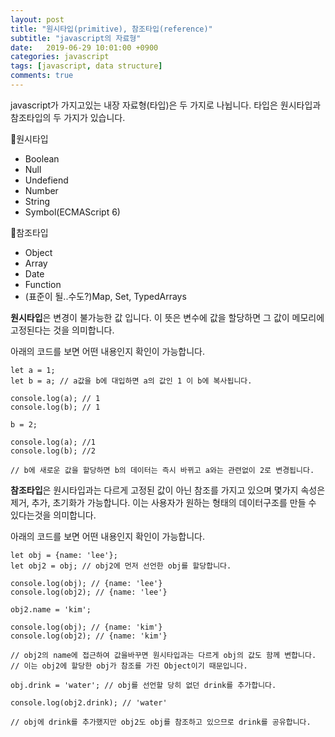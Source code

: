 ```yaml
---
layout: post
title: "원시타입(primitive), 참조타입(reference)"
subtitle: "javascript의 자료형"
date:   2019-06-29 10:01:00 +0900
categories: javascript
tags: [javascript, data structure]
comments: true
---
```


javascript가 가지고있는 내장 자료형(타입)은 두 가지로 나뉩니다. 
타입은 원시타입과 참조타입의 두 가지가 있습니다.

🔹원시타입
- Boolean
- Null
- Undefiend
- Number
- String
- Symbol(ECMAScript 6)

🔹참조타입
- Object
- Array
- Date
- Function
- (표준이 될..수도?)Map, Set, TypedArrays

**원시타입**은 변경이 불가능한 값 입니다. 이 뜻은 변수에 값을 할당하면 그 값이 메모리에 고정된다는 것을 의미합니다.

아래의 코드를 보면 어떤 내용인지 확인이 가능합니다.

    let a = 1;
    let b = a; // a값을 b에 대입하면 a의 값인 1 이 b에 복사됩니다.
    
    console.log(a); // 1
    console.log(b); // 1
    
    b = 2;
    
    console.log(a); //1
    console.log(b); //2
    
    // b에 새로운 값을 할당하면 b의 데이터는 즉시 바뀌고 a와는 관련없이 2로 변경됩니다.

**참조타입**은 원시타입과는 다르게 고정된 값이 아닌 참조를 가지고 있으며 몇가지 속성은 제거, 추가, 초기화가 가능합니다. 이는 사용자가 원하는 형태의 데이터구조를 만들 수 있다는것을 의미합니다.

아래의 코드를 보면 어떤 내용인지 확인이 가능합니다.

    let obj = {name: 'lee'};
    let obj2 = obj; // obj2에 먼저 선언한 obj를 할당합니다.
    
    console.log(obj); // {name: 'lee'}
    console.log(obj2); // {name: 'lee'}
    
    obj2.name = 'kim';
    
    console.log(obj); // {name: 'kim'}
    console.log(obj2); // {name: 'kim'}
    
    // obj2의 name에 접근하여 값을바꾸면 원시타입과는 다르게 obj의 값도 함께 변합니다.
    // 이는 obj2에 할당한 obj가 참조를 가진 Object이기 때문입니다.
    
    obj.drink = 'water'; // obj를 선언할 당히 없던 drink를 추가합니다.
    
    console.log(obj2.drink); // 'water'
    
    // obj에 drink를 추가했지만 obj2도 obj를 참조하고 있으므로 drink를 공유합니다.
